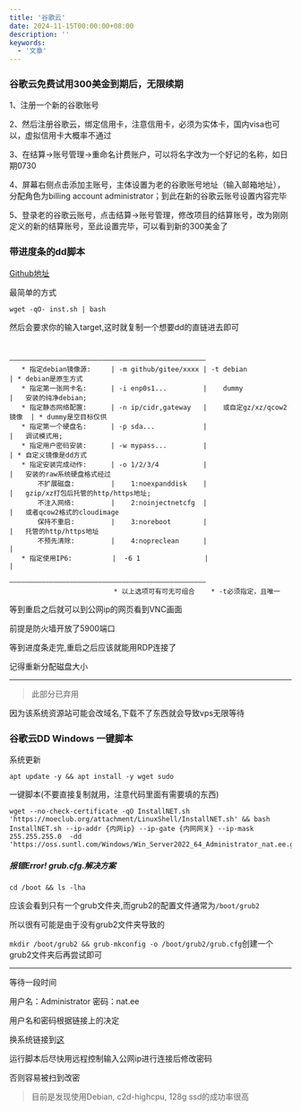 ```yaml
---
title: '谷歌云'
date: 2024-11-15T00:00:00+08:00
description: ''
keywords:
  - '文章'
---
```


<!--more-->

### 谷歌云免费试用300美金到期后，无限续期

1、注册一个新的谷歌账号

2、然后注册谷歌云，绑定信用卡，注意信用卡，必须为实体卡，国内visa也可以，虚拟信用卡大概率不通过

3、在结算->账号管理->重命名计费账户，可以将名字改为一个好记的名称，如日期0730

4、屏幕右侧点击添加主账号，主体设置为老的谷歌账号地址（输入邮箱地址），分配角色为billing account administrator；到此在新的谷歌云账号设置内容完毕

5、登录老的谷歌云账号，点击结算->账号管理，修改项目的结算账号，改为刚刚定义的新的结算账号，至此设置完毕，可以看到新的300美金了

### 带进度条的dd脚本

[Github地址](https://github.com/minlearn/inst)

最简单的方式

```
wget -qO- inst.sh | bash
```

然后会要求你的输入target,这时就复制一个想要dd的直链进去即可

```

                          —————————————————————————————————————————————————
   * 指定debian镜像源:     | -m github/gitee/xxxx | -t debian               | * debian是原生方式
   * 指定第一张网卡名:      | -i enp0s1...         |    dummy                |   安装的纯净debian;
   * 指定静态网络配置:      | -n ip/cidr,gateway   |    或自定gz/xz/qcow2镜像  | * dummy是空目标仅供
   * 指定第一个硬盘名:      | -p sda...            |                         |   调试模式用;
   * 指定用户密码安装:      | -w mypass...         |                         | * 自定义镜像是dd方式
   * 指定安装完成动作:      | -o 1/2/3/4           |                         |   安装的raw系统硬盘格式经过
       不扩展磁盘:         |    1:noexpanddisk    |                         |   gzip/xz打包后托管的http/https地址;
       不注入网络:         |    2:noinjectnetcfg  |                         |   或者qcow2格式的cloudimage
       保持不重启:         |    3:noreboot        |                         |   托管的http/https地址
       不预先清除:         |    4:nopreclean      |                         |  
   * 指定使用IP6:          |  -6 1                |                         |
                          —————————————————————————————————————————————————                                             
                          * 以上选项可有可无可组合    * -t必须指定，且唯一
```

等到重启之后就可以到公网ip的网页看到VNC画面

前提是防火墙开放了5900端口

等到进度条走完,重启之后应该就能用RDP连接了

记得重新分配磁盘大小

---

> 此部分已弃用

因为该系统资源站可能会改域名,下载不了东西就会导致vps无限等待

### 谷歌云DD Windows 一键脚本

系统更新

```
apt update -y && apt install -y wget sudo
```

一键脚本(不要直接复制就用，注意代码里面有需要填的东西)

```
wget --no-check-certificate -qO InstallNET.sh 'https://moeclub.org/attachment/LinuxShell/InstallNET.sh' && bash InstallNET.sh --ip-addr {内网ip} --ip-gate {内网网关} --ip-mask 255.255.255.0  -dd 'https://oss.suntl.com/Windows/Win_Server2022_64_Administrator_nat.ee.gz'
```

##### 报错Error! grub.cfg.解决方案

`cd /boot && ls -lha`

应该会看到只有一个grub文件夹,而grub2的配置文件通常为`/boot/grub2`

所以很有可能是由于没有grub2文件夹导致的

`mkdir /boot/grub2 && grub-mkconfig -o /boot/grub2/grub.cfg`创建一个grub2文件夹后再尝试即可

---

等待一段时间

用户名：Administrator
密码：nat.ee

用户名和密码根据链接上的决定

换系统链接到[这](http://oss.suntl.com/?Windows)

运行脚本后尽快用远程控制输入公网ip进行连接后修改密码

否则容易被扫到改密

> 目前是发现使用Debian, c2d-highcpu, 128g ssd的成功率很高
